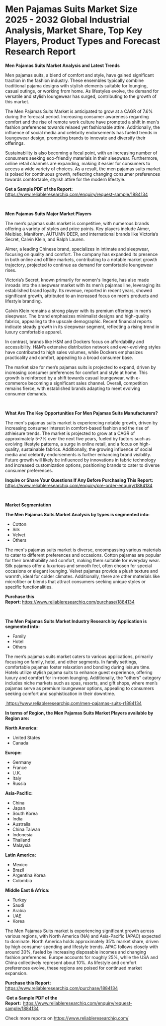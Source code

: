 <p><h1>Men Pajamas Suits Market Size 2025 - 2032 Global Industrial Analysis, Market Share, Top Key Players, Product Types and Forecast Research Report</h1></p><p><strong>Men Pajamas Suits Market Analysis and Latest Trends</strong></p>
<p><p>Men pajamas suits, a blend of comfort and style, have gained significant traction in the fashion industry. These ensembles typically combine traditional pajama designs with stylish elements suitable for lounging, casual outings, or working from home. As lifestyles evolve, the demand for versatile and stylish loungewear has surged, contributing to the growth of this market.</p><p>The Men Pajamas Suits Market is anticipated to grow at a CAGR of 7.6% during the forecast period. Increasing consumer awareness regarding comfort and the rise of remote work culture have prompted a shift in men's fashion preferences towards relaxed yet fashionable attire. Additionally, the influence of social media and celebrity endorsements has fueled trends in loungewear design, prompting brands to innovate and diversify their offerings.</p><p>Sustainability is also becoming a focal point, with an increasing number of consumers seeking eco-friendly materials in their sleepwear. Furthermore, online retail channels are expanding, making it easier for consumers to access a wide variety of choices. As a result, the men pajamas suits market is poised for continuous growth, reflecting changing consumer preferences towards comfortable, stylish attire for the modern lifestyle.</p></p>
<p><strong>Get a Sample PDF of the Report:&nbsp;</strong> <a href="https://www.reliableresearchiq.com/enquiry/request-sample/1884134?utm_campaign=2144&utm_medium=2&utm_source=Github&utm_content=ia&utm_term=10022025&utm_id=men-pajamas-suits">https://www.reliableresearchiq.com/enquiry/request-sample/1884134</a></p>
<p>&nbsp;</p>
<p><strong>Men Pajamas Suits Major Market Players</strong></p>
<p><p>The men’s pajamas suits market is competitive, with numerous brands offering a variety of styles and price points. Key players include Aimer, Meibiao, Maniform, AUTUMN DEER, and international brands like Victoria’s Secret, Calvin Klein, and Ralph Lauren. </p><p>Aimer, a leading Chinese brand, specializes in intimate and sleepwear, focusing on quality and comfort. The company has expanded its presence in both online and offline markets, contributing to a notable market growth trajectory, projected to continue as demand for comfortable loungewear rises.</p><p>Victoria’s Secret, known primarily for women's lingerie, has also made inroads into the sleepwear market with its men’s pajamas line, leveraging its established brand loyalty. Its revenue, reported in recent years, showed significant growth, attributed to an increased focus on men’s products and lifestyle branding.</p><p>Calvin Klein remains a strong player with its premium offerings in men’s sleepwear. The brand emphasizes minimalist designs and high-quality fabrics, appealing to the upscale demographic. Recent financial reports indicate steady growth in its sleepwear segment, reflecting a rising trend in luxury comfortable apparel.</p><p>In contrast, brands like H&M and Dockers focus on affordability and accessibility. H&M’s extensive distribution network and ever-evolving styles have contributed to high sales volumes, while Dockers emphasizes practicality and comfort, appealing to a broad consumer base.</p><p>The market size for men’s pajamas suits is projected to expand, driven by increasing consumer preferences for comfort and style at home. This growth is reinforced by a shift towards casual loungewear, with e-commerce becoming a significant sales channel. Overall, competition remains fierce, with established brands adapting to meet evolving consumer demands.</p></p>
<p>&nbsp;</p>
<p><strong>What Are The Key Opportunities For Men Pajamas Suits Manufacturers?</strong></p>
<p><p>The men's pajamas suits market is experiencing notable growth, driven by increasing consumer interest in comfort-based fashion and the rise of athleisure trends. The market is projected to grow at a CAGR of approximately 5-7% over the next five years, fueled by factors such as evolving lifestyle patterns, a surge in online retail, and a focus on high-quality, sustainable fabrics. Additionally, the growing influence of social media and celebrity endorsements is further enhancing brand visibility. Future growth will likely be influenced by innovations in fabric technology and increased customization options, positioning brands to cater to diverse consumer preferences.</p></p>
<p><strong>Inquire or Share Your Questions If Any Before Purchasing This Report:</strong> <a href="https://www.reliableresearchiq.com/enquiry/pre-order-enquiry/1884134?utm_campaign=2144&utm_medium=2&utm_source=Github&utm_content=ia&utm_term=10022025&utm_id=men-pajamas-suits">https://www.reliableresearchiq.com/enquiry/pre-order-enquiry/1884134</a></p>
<p>&nbsp;</p>
<p><strong>Market Segmentation</strong></p>
<p><strong>The Men Pajamas Suits Market Analysis by types is segmented into:</strong></p>
<p><ul><li>Cotton</li><li>Silk</li><li>Velvet</li><li>Others</li></ul></p>
<p><p>The men's pajamas suits market is diverse, encompassing various materials to cater to different preferences and occasions. Cotton pajamas are popular for their breathability and comfort, making them suitable for everyday wear. Silk pajamas offer a luxurious and smooth feel, often chosen for special occasions or elegant lounging. Velvet pajamas provide a plush texture and warmth, ideal for colder climates. Additionally, there are other materials like microfiber or blends that attract consumers seeking unique styles or specific functionalities.</p></p>
<p><strong>Purchase this Report:&nbsp;</strong><a href="https://www.reliableresearchiq.com/purchase/1884134?utm_campaign=2144&utm_medium=2&utm_source=Github&utm_content=ia&utm_term=10022025&utm_id=men-pajamas-suits">https://www.reliableresearchiq.com/purchase/1884134</a></p>
<p>&nbsp;</p>
<p><strong>The Men Pajamas Suits Market Industry Research by Application is segmented into:</strong></p>
<p><ul><li>Family</li><li>Hotel</li><li>Others</li></ul></p>
<p><p>The men’s pajamas suits market caters to various applications, primarily focusing on family, hotel, and other segments. In family settings, comfortable pajamas foster relaxation and bonding during leisure time. Hotels utilize stylish pajama suits to enhance guest experience, offering luxury and comfort for in-room lounging. Additionally, the "others" category includes niche markets such as spas, resorts, and gift shops, where men’s pajamas serve as premium loungewear options, appealing to consumers seeking comfort and sophistication in their downtime.</p></p>
<p><a href="https://www.reliableresearchiq.com/men-pajamas-suits-r1884134?utm_campaign=2144&utm_medium=2&utm_source=Github&utm_content=ia&utm_term=10022025&utm_id=men-pajamas-suits">&nbsp;https://www.reliableresearchiq.com/men-pajamas-suits-r1884134</a></p>
<p><strong>In terms of Region, the Men Pajamas Suits Market Players available by Region are:</strong></p>
<p>
    <p> <strong> North America: </strong>
        <ul>
            <li>United States</li>
            <li>Canada</li>
        </ul>
        </p> 
    <p> <strong> Europe: </strong>
        <ul>
            <li>Germany</li>
            <li>France</li>
            <li>U.K.</li>
            <li>Italy</li>
            <li>Russia</li>
        </ul>
        </p> 
    <p> <strong> Asia-Pacific: </strong>
        <ul>
            <li>China</li>
            <li>Japan</li>
            <li>South Korea</li>
            <li>India</li>
            <li>Australia</li>
            <li>China Taiwan</li>
            <li>Indonesia</li>
            <li>Thailand</li>
            <li>Malaysia</li>
        </ul>
        </p> 
    <p> <strong> Latin America: </strong>
        <ul>
            <li>Mexico</li>
            <li>Brazil</li>
            <li>Argentina Korea</li>
            <li>Colombia</li>
        </ul>
        </p> 
    <p> <strong> Middle East & Africa: </strong>
        <ul>
            <li>Turkey</li>
            <li>Saudi</li>
            <li>Arabia</li>
            <li>UAE</li>
            <li>Korea</li>
        </ul>
    </p>
    </p>
<p><p>The Men Pajamas Suits market is experiencing significant growth across various regions, with North America (NA) and Asia-Pacific (APAC) expected to dominate. North America holds approximately 35% market share, driven by high consumer spending and lifestyle trends. APAC follows closely with around 30%, fueled by increasing disposable incomes and changing fashion preferences. Europe accounts for roughly 25%, while the USA and China collectively represent about 10%. As lifestyle and comfort preferences evolve, these regions are poised for continued market expansion.</p></p>
<p><strong>Purchase this Report: </strong><a href="https://www.reliableresearchiq.com/purchase/1884134?utm_campaign=2144&utm_medium=2&utm_source=Github&utm_content=ia&utm_term=10022025&utm_id=men-pajamas-suits">https://www.reliableresearchiq.com/purchase/1884134</a></p>
<p>&nbsp;<strong>Get a Sample PDF of the Report:&nbsp;&nbsp;</strong><a href="https://www.reliableresearchiq.com/enquiry/request-sample/1884134?utm_campaign=2144&utm_medium=2&utm_source=Github&utm_content=ia&utm_term=10022025&utm_id=men-pajamas-suits">https://www.reliableresearchiq.com/enquiry/request-sample/1884134</a></p>
<p><strong></strong></p>
<p>Check more reports on <a href="https://www.reliableresearchiq.com/?utm_campaign=2144&utm_medium=2&utm_source=Github&utm_content=ia&utm_term=10022025&utm_id=men-pajamas-suits">https://www.reliableresearchiq.com/</a></p>